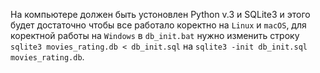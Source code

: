 На компьютере должен быть устоновлен Python v.3 и SQLite3 и этого будет достаточно чтобы все работало коректно на `Linux` и `macOS`,
для коректной работы на `Windows` в `db_init.bat` нужно изменить строку
`sqlite3 movies_rating.db < db_init.sql` на `sqlite3 -init db_init.sql movies_rating.db`.
